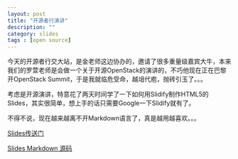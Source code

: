 ```yaml
---
layout: post
title: "开源者行演讲"
description: ""
category: slides
tags : [open source]
---
```


今天的开源者行交大站，是金老师这边协办的，邀请了很多重量级嘉宾大牛，本来我们的罗萱老师是会做一个关于开源OpenStack的演讲的，不巧他现在正在巴黎开OpenStack Summit，于是我就临危受命，越俎代庖，抛砖引玉了。。。

考虑是开源演讲，特意花了两天时间学了一下如何用Slidify制作HTML5的Slides，其实很简单，想上手的话只需要Google一下Slidify就有了。

不得不说，现在越来越离不开Markdown语言了，真是越用越喜欢。。。

[Slides传送门](http://pengfei-zhang.com/mydeck)

[Slides Markdown 源码](https://github.com/HolySparky/mydeck)
